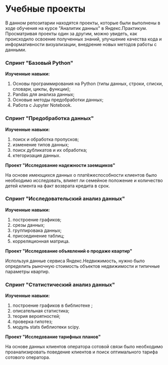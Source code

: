 # Учебные проекты

В данном репозитарии находятся проекты, которые были выполнены в ходе обучения на курсе "Аналитик данных" в Яндекс.Практикум.
Просматривая проекты один за другим, можно увидеть, как происходило освоение полученных знаний, улучшение качества кода и информативности визуализации, внедрение новых методов работы с данными.

### Спринт "Базовый Python"

**Изученные навыки:**
1. Основы программирования на Python (типы данных, строки, списки, словари, циклы, функции);
2. Pandas для анализа данных;
3. Основые методы предобработки данных;
4. Работа с Jupyter Notebook.

### Спринт "Предобработка данных"

**Изученные навыки:**

1. поиск и обработка пропусков;
2. изменение типов данных;
3. поиск дубликатов и их обработка;
4. ктегоризация данных.

**Проект "Исследование надежности заемщиков"** 

На основе имеющихся данных о платёжеспособности клиентов было необходимо исследовать, влияет ли семейное положение и количество детей клиента на факт возврата кредита в срок.

### Спринт "Исследовательский анализ данных"

**Изученные навыки:**

1. построение графиков;
2. срезы данных;
3. группировака данных;
4. присоединение таблиц;
5. корреляционная матрица.

**Проект "Исследование объявлений о продаже квартир"** 

Используя данные сервиса Яндекс.Недвижимость, нужно было определить рыночную стоимость объектов недвижимости и типичные параметры квартир.

### Спринт "Статистический анализ данных"

**Изученные навыки:**

1. построение графиков в библиотеке ;
2. описательная статистика;
3. теория вероятностей;
4. проверка гипотез;
5. модуль stats библиотеки scipy.

**Проект "Исследование тарифных планов"** 

На основе данных клиентов оператора сотовой связи было необходимо проанализировать поведение клиентов и поиск оптимального тарифа сотового оператора.
